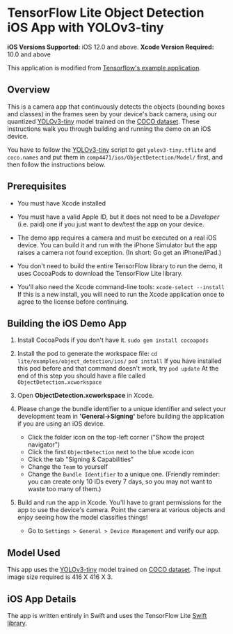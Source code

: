 # TensorFlow Lite Object Detection iOS App with YOLOv3-tiny

**iOS Versions Supported:** iOS 12.0 and above.
**Xcode Version Required:** 10.0 and above

This application is modified from [Tensorflow's example application](https://github.com/tensorflow/examples/tree/master/lite/examples/object_detection/ios).

## Overview

This is a camera app that continuously detects the objects (bounding boxes and classes) in the frames seen by your device's back camera, using our quantized [YOLOv3-tiny](https://github.com/Morris88826/comp4471/tree/master/yolov3) model trained on the [COCO dataset](http://cocodataset.org/). These instructions walk you through building and running the demo on an iOS device.

You have to follow the [YOLOv3-tiny](https://github.com/Morris88826/comp4471/tree/master/yolov3) script to get `yolov3-tiny.tflite` and `coco.names` and put them in `comp4471/ios/ObjectDetection/Model/` first, and then follow the instructions below.

## Prerequisites

* You must have Xcode installed

* You must have a valid Apple ID, but it does not need to be a *Developer* (i.e. paid) one if you just want to dev/test the app on your device. <!--Is Mac necessary though?-->

* The demo app requires a camera and must be executed on a real iOS device. You can build it and run with the iPhone Simulator but the app raises a camera not found exception. (In short: Go get an iPhone/iPad.)

* You don't need to build the entire TensorFlow library to run the demo, it uses CocoaPods to download the TensorFlow Lite library.

* You'll also need the Xcode command-line tools:
 ```xcode-select --install```
 If this is a new install, you will need to run the Xcode application once to agree to the license before continuing.
 
## Building the iOS Demo App

1. Install CocoaPods if you don't have it.
```sudo gem install cocoapods```

2. Install the pod to generate the workspace file:
```cd lite/examples/object_detection/ios/```
```pod install```
  If you have installed this pod before and that command doesn't work, try
```pod update```
At the end of this step you should have a file called ```ObjectDetection.xcworkspace```

3. Open **ObjectDetection.xcworkspace** in Xcode.

4. Please change the bundle identifier to a unique identifier and select your development team in **'General->Signing'** before building the application if you are using an iOS device. 
   * Click the folder icon on the top-left corner ("Show the project navigator")
   * Click the first `ObjectDetection` next to the blue xcode icon
   * Click the tab "Signing & Capabilities"
   * Change the `Team` to yourself
   * Change the `Bundle Identifier` to a unique one. (Friendly reminder: you can create only 10 IDs every 7 days, so you may not want to waste too many of them.)

5. Build and run the app in Xcode.
You'll have to grant permissions for the app to use the device's camera. Point the camera at various objects and enjoy seeing how the model classifies things!
   * Go to `Settings > General > Device Management` and verify our app.

## Model Used

This app uses the [YOLOv3-tiny](https://github.com/Morris88826/comp4471/tree/master/yolov3) model trained on [COCO dataset](http://cocodataset.org/). The input image size required is 416 X 416 X 3. 

## iOS App Details

The app is written entirely in Swift and uses the TensorFlow Lite
[Swift library](https://github.com/tensorflow/tensorflow/tree/master/tensorflow/lite/experimental/swift).
